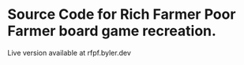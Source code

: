 # Source Code for Rich Farmer Poor Farmer board game recreation.

Live version available at rfpf.byler.dev